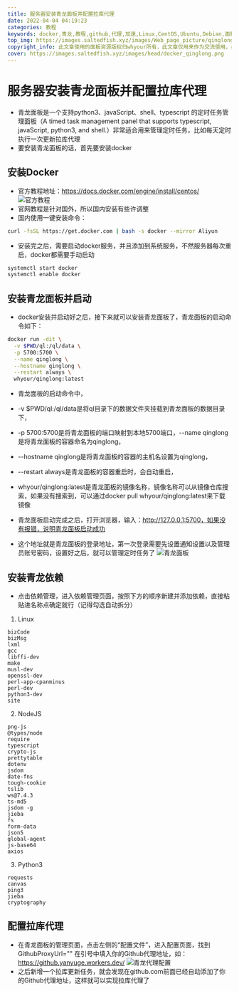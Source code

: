 ```yaml
---
title: 服务器安装青龙面板并配置拉库代理
date: 2022-04-04 04:19:23
categories: 教程
keywords: docker,青龙,教程,github,代理,加速,Linux,CentOS,Ubuntu,Debian,面板
top_img: https://images.saltedfish.xyz/images/Web_page_picture/qinglong.png
copyright_info: 此文章使用的面板资源版权归whyour所有，此文章仅用来作为交流使用，如有侵权，请立刻联系网站管理员，谢谢
cover: https://images.saltedfish.xyz/images/head/docker_qinglong.png
---
```

# 服务器安装青龙面板并配置拉库代理
* 青龙面板是一个支持python3、javaScript、shell、typescript 的定时任务管理面板（A timed task management panel that supports typescript, javaScript, python3, and shell.）非常适合用来管理定时任务，比如每天定时执行一次更新拉库代理
* 要安装青龙面板的话，首先要安装docker
## 安装Docker
* 官方教程地址：https://docs.docker.com/engine/install/centos/
![官方教程](https://images.saltedfish.xyz/images/Web_page_picture/docker_official.png)
* 官网教程是针对国外，所以国内安装有些许调整
* 国内使用一键安装命令：
```bash
curl -fsSL https://get.docker.com | bash -s docker --mirror Aliyun
```
* 安装完之后，需要启动docker服务，并且添加到系统服务，不然服务器每次重启，docker都需要手动启动
```bash
systemctl start docker
systemctl enable docker
```
## 安装青龙面板并启动
* docker安装并启动好之后，接下来就可以安装青龙面板了，青龙面板的启动命令如下：
```bash
docker run -dit \
  -v $PWD/ql:/ql/data \
  -p 5700:5700 \
  --name qinglong \
  --hostname qinglong \
  --restart always \
  whyour/qinglong:latest
  ```
* 青龙面板的启动命令中，
* -v $PWD/ql:/ql/data是将ql目录下的数据文件夹挂载到青龙面板的数据目录下，
* -p 5700:5700是将青龙面板的端口映射到本地5700端口，--name qinglong是将青龙面板的容器命名为qinglong，
* --hostname qinglong是将青龙面板的容器的主机名设置为qinglong，
* --restart always是青龙面板的容器重启时，会自动重启，
* whyour/qinglong:latest是青龙面板的镜像名称，镜像名称可以从镜像仓库搜索，如果没有搜索到，可以通过docker pull whyour/qinglong:latest来下载镜像

* 青龙面板启动完成之后，打开浏览器，输入：http://127.0.0.1:5700，如果没有报错，说明青龙面板启动成功
* 这个地址就是青龙面板的登录地址，第一次登录需要先设置通知设置以及管理员账号密码，设置好之后，就可以管理定时任务了
![青龙面板](https://images.saltedfish.xyz/images/Web_page_picture/qinglong_Interface.png)
## 安装青龙依赖
* 点击依赖管理，进入依赖管理页面，按照下方的顺序新建并添加依赖，直接粘贴进名称点确定就行（记得勾选自动拆分）
1. Linux
```
bizCode
bizMsg
lxml
gcc
libffi-dev
make
musl-dev
openssl-dev
perl-app-cpanminus
perl-dev
python3-dev
site
```
2. NodeJS
```
png-js
@types/node
require
typescript
crypto-js
prettytable
dotenv
jsdom
date-fns
tough-cookie
tslib
ws@7.4.3
ts-md5
jsdom -g
jieba
fs
form-data
json5
global-agent
js-base64
axios
```
3. Python3
```
requests
canvas
ping3
jieba
cryptography
```

## 配置拉库代理
* 在青龙面板的管理页面，点击左侧的“配置文件”，进入配置页面，找到GithubProxyUrl="" 在引号中填入你的Github代理地址，如：https://github.yanyuge.workers.dev/
![青龙代理配置](https://images.saltedfish.xyz/images/Web_page_picture/qinglong_GithubProxyUrl.png)
* 之后新增一个拉库更新任务，就会发现在github.com前面已经自动添加了你的Github代理地址，这样就可以实现拉库代理了
